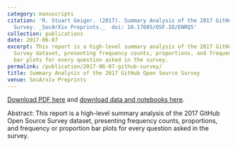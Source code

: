 ```yaml
---
category: manuscripts
citation: 'R. Stuart Geiger. (2017). Summary Analysis of the 2017 GitHub Open Source
  Survey. _SocArXiv Preprints._  doi: 10.17605/OSF.IO/ENRQ5'
collection: publications
date: 2017-06-07
excerpt: This report is a high-level summary analysis of the 2017 GitHub Open Source
  Survey dataset, presenting frequency counts, proportions, and frequency or proportion
  bar plots for every question asked in the survey.
permalink: /publication/2017-06-07-github-survey/
title: Summary Analysis of the 2017 GitHub Open Source Survey
venue: SocArxiv Preprints
---
```


<a href='https://osf.io/preprints/socarxiv/qps53/download'>Download PDF here</a> and <a href="http://doi.org/10.17605/OSF.IO/ENRQ5">download data and notebooks here</a>.

Abstract: This report is a high-level summary analysis of the 2017 GitHub Open Source Survey dataset, presenting frequency counts, proportions, and frequency or proportion bar plots for every question asked in the survey.